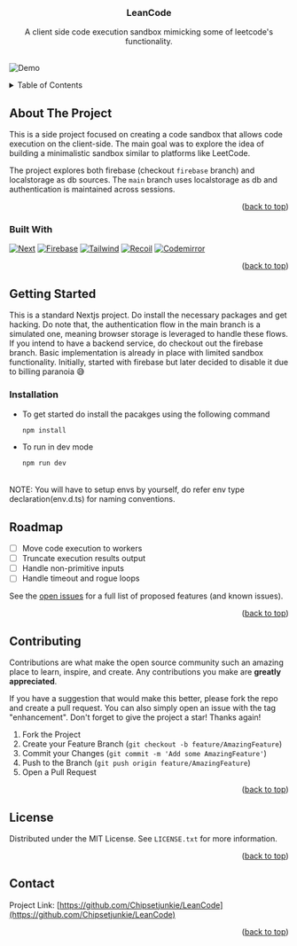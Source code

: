 <!-- Improved compatibility of back to top link: See: https://github.com/othneildrew/Best-README-Template/pull/73 -->
<a name="readme-top"></a>
<!--
*** Thanks for checking out the Best-README-Template. If you have a suggestion
*** that would make this better, please fork the repo and create a pull request
*** or simply open an issue with the tag "enhancement".
*** Don't forget to give the project a star!
*** Thanks again! Now go create something AMAZING! :D
-->



<!-- PROJECT SHIELDS -->
<!--
*** I'm using markdown "reference style" links for readability.
*** Reference links are enclosed in brackets [ ] instead of parentheses ( ).
*** See the bottom of this document for the declaration of the reference variables
*** for contributors-url, forks-url, etc. This is an optional, concise syntax you may use.
*** https://www.markdownguide.org/basic-syntax/#reference-style-links
-->
<!-- PROJECT LOGO -->
<br />
<div align="center">

<h3 align="center">LeanCode </h3>

  <p align="center">
    A client side code execution sandbox mimicking some of leetcode's functionality.
    <br />
    <br />
  </p>
</div>

![Demo](/demo/output.gif)

<!-- TABLE OF CONTENTS -->
<details>
  <summary>Table of Contents</summary>
  <ol>
    <li>
      <a href="#about-the-project">About The Project</a>
      <ul>
        <li><a href="#built-with">Built With</a></li>
      </ul>
    </li>
    <li>
      <a href="#getting-started">Getting Started</a>
      <ul>
        <li><a href="#installation">Installation</a></li>
      </ul>
    </li>
    <li><a href="#roadmap">Roadmap</a></li>
    <li><a href="#contributing">Contribution</a></li>
    <li><a href="#license">License</a></li>
    <li><a href="#contact">Contact</a></li>
  </ol>
</details>



<!-- ABOUT THE PROJECT -->
## About The Project
This is a side project focused on creating a code sandbox that allows code execution on the client-side. The main goal was to explore the idea of building a minimalistic sandbox similar to platforms like LeetCode. 

The project explores both firebase (checkout `firebase` branch) and localstorage as db sources. The `main` branch uses localstorage as db and authentication is maintained across sessions.  

<p align="right">(<a href="#readme-top">back to top</a>)</p>



### Built With

[![Next][Next.js]][Next-url]
[![Firebase][Firebase-shield]][Firebase-url]
[![Tailwind][Tailwind-shield]][Tailwind-url]
[![Recoil][Recoil.js]][Recoil-url]
[![Codemirror][Codemirror-shield]][Codemirror-url]

<p align="right">(<a href="#readme-top">back to top</a>)</p>



<!-- GETTING STARTED -->
## Getting Started

This is a standard Nextjs project. Do install the necessary packages and get hacking. Do note that, the authentication flow in the main branch is a simulated one, meaning browser storage is leveraged to handle these flows. If you intend to have a backend service, do checkout out the firebase branch. Basic implementation is already in place with limited sandbox functionality. Initially, started with firebase but later decided to disable it due to billing paranoia 😅

### Installation
* To get started do install the pacakges using the following command
  ```sh
  npm install 
  ```


* To run in dev mode
  ```sh
  npm run dev 
  ```

<br/>  
NOTE: You will have to setup envs by yourself, do refer env type declaration(env.d.ts) for naming conventions.


<!-- ROADMAP -->
## Roadmap

- [ ] Move code execution to workers
- [ ] Truncate execution results output
- [ ] Handle non-primitive inputs
- [ ] Handle timeout and rogue loops

See the [open issues](https://github.com/github_username/repo_name/issues) for a full list of proposed features (and known issues).

<p align="right">(<a href="#readme-top">back to top</a>)</p>



<!-- CONTRIBUTING -->
## Contributing

Contributions are what make the open source community such an amazing place to learn, inspire, and create. Any contributions you make are **greatly appreciated**.

If you have a suggestion that would make this better, please fork the repo and create a pull request. You can also simply open an issue with the tag "enhancement".
Don't forget to give the project a star! Thanks again!

1. Fork the Project
2. Create your Feature Branch (`git checkout -b feature/AmazingFeature`)
3. Commit your Changes (`git commit -m 'Add some AmazingFeature'`)
4. Push to the Branch (`git push origin feature/AmazingFeature`)
5. Open a Pull Request

<p align="right">(<a href="#readme-top">back to top</a>)</p>



<!-- LICENSE -->
## License

Distributed under the MIT License. See `LICENSE.txt` for more information.

<p align="right">(<a href="#readme-top">back to top</a>)</p>



<!-- CONTACT -->
## Contact
Project Link: [https://github.com/Chipsetjunkie/LeanCode](https://github.com/Chipsetjunkie/LeanCode)

<p align="right">(<a href="#readme-top">back to top</a>)</p>




<!-- MARKDOWN LINKS & IMAGES -->
<!-- https://www.markdownguide.org/basic-syntax/#reference-style-links -->
[contributors-shield]: https://img.shields.io/github/contributors/github_username/repo_name.svg?style=for-the-badge
[contributors-url]: https://github.com/github_username/repo_name/graphs/contributors
[forks-shield]: https://img.shields.io/github/forks/github_username/repo_name.svg?style=for-the-badge
[forks-url]: https://github.com/github_username/repo_name/network/members
[stars-shield]: https://img.shields.io/github/stars/github_username/repo_name.svg?style=for-the-badge
[stars-url]: https://github.com/github_username/repo_name/stargazers
[issues-shield]: https://img.shields.io/github/issues/github_username/repo_name.svg?style=for-the-badge
[issues-url]: https://github.com/github_username/repo_name/issues
[license-shield]: https://img.shields.io/github/license/github_username/repo_name.svg?style=for-the-badge
[license-url]: https://github.com/github_username/repo_name/blob/master/LICENSE.txt
[linkedin-shield]: https://img.shields.io/badge/-LinkedIn-black.svg?style=for-the-badge&logo=linkedin&colorB=555
[linkedin-url]: https://linkedin.com/in/linkedin_username
[product-screenshot]: images/screenshot.png
[Next.js]: https://img.shields.io/badge/next.js-000000?style=for-the-badge&logo=nextdotjs&logoColor=white
[Next-url]: https://nextjs.org/
[Firebase-shield]: https://img.shields.io/badge/firebase-000000?style=for-the-badge&logo=firebase&logoColor=#FFCA28
[Firebase-url]:https://firebase.google.com/
[Tailwind-shield]: https://img.shields.io/badge/Tailwindcss-000000?style=for-the-badge&logo=tailwindcss&logoColor=#06B6D4
[Tailwind-url]:https://tailwindcss.com/
[Recoil.js]: https://img.shields.io/badge/Recoil.js-000000?style=for-the-badge
[Recoil-url]:https://recoiljs.org/
[Codemirror-shield]:https://img.shields.io/badge/Codemirror-000000?style=for-the-badge&logo=codemirror&logoColor=#D30707
[Codemirror-url]: https://codemirror.net/
